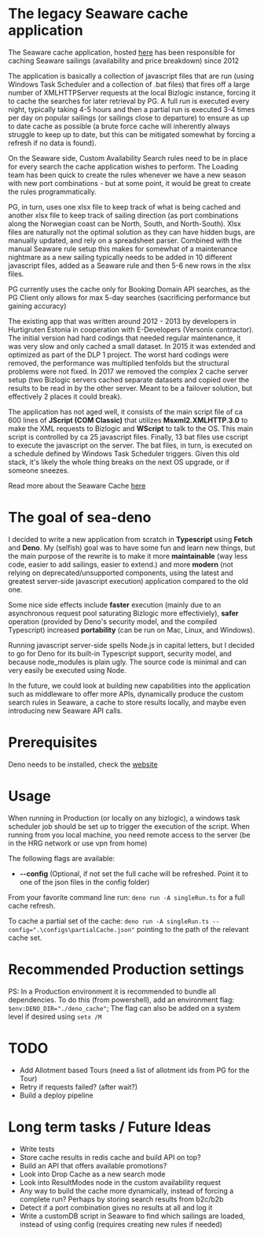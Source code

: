 # The legacy Seaware cache application
The Seaware cache application, hosted [here](https://bitbucket.org/hurtigruteninternal/bizlogic_cache/) has been responsible for caching Seaware sailings (availability and price breakdown) since 2012

The application is basically a collection of javascript files that are run (using Windows Task Scheduler and a collection of .bat files) that fires off a large number of XMLHTTPServer requests at the local Bizlogic instance, forcing it to cache the searches for later retrieval by PG. A full run is executed every night, typically taking 4-5 hours and then a partial run is executed 3-4 times per day on popular sailings (or sailings close to departure) to ensure as up to date cache as possible (a brute force cache will inherently always struggle to keep up to date, but this can be mitigated somewhat by forcing a refresh if no data is found).

On the Seaware side, Custom Availability Search rules need to be in place for every search the cache application wishes to perform. The Loading team has been quick to create the rules whenever we have a new season with new port combinations - but at some point, it would be great to create the rules programmatically.

PG, in turn, uses one xlsx file to keep track of what is being cached and another xlsx file to keep track of sailing direction (as port combinations along the Norwegian coast can be North, South, and North-South). Xlsx files are naturally not the optimal solution as they can have hidden bugs, are manually updated, and rely on a spreadsheet parser. Combined with the manual Seaware rule setup this makes for somewhat of a maintenance nightmare as a new sailing typically needs to be added in 10 different javascript files, added as a Seaware rule and then 5-6 new rows in the xlsx files.

PG currently uses the cache only for Booking Domain API searches, as the PG Client only allows for max 5-day searches (sacrificing performance but gaining accuracy)

The existing app that was written around 2012 - 2013 by developers in Hurtigruten Estonia in cooperation with E-Developers (Versonix contractor). The initial version had hard codings that needed regular maintenance, it was very slow and only cached a small dataset. In 2015 it was extended and optimized as part of the DLP 1 project. The worst hard codings were removed, the performance was multiplied tenfolds but the structural problems were not fixed. In 2017 we removed the complex 2 cache server setup (two Bizlogic servers cached separate datasets and copied over the results to be read in by the other server. Meant to be a failover solution, but effectively 2 places it could break).

The application has not aged well, it consists of the main script file of ca 600 lines of **JScript (COM Classic)** that utilizes **Msxml2.XMLHTTP.3.0** to make the XML requests to Bizlogic and **WScript** to talk to the OS. This main script is controlled by ca 25 javascript files. Finally, 13 bat files use cscript to execute the javascript on the server. The bat files, in turn, is executed on a schedule defined by Windows Task Scheduler triggers. Given this old stack, it's likely the whole thing breaks on the next OS upgrade, or if someone sneezes.

Read more about the Seaware Cache [here](https://versonix.atlassian.net/wiki/spaces/PublicDocs/pages/10289154/Availability+Cache)

# The goal of sea-deno
I decided to write a new application from scratch in **Typescript** using **Fetch** and **Deno**. My (selfish) goal was to have some fun and learn new things, but the main purpose of the rewrite is to make it more **maintainable** (way less code, easier to add sailings, easier to extend.) and more **modern** (not relying on deprecated/unsupported components, using the latest and greatest server-side javascript execution) application compared to the old one. 

Some nice side effects include **faster** execution (mainly due to an asynchronous request pool saturating Bizlogic more effectiviely), **safer** operation (provided by Deno's security model, and the compiled Typescript) increased **portability** (can be run on Mac, Linux, and Windows).

Running javascript server-side spells Node.js in capital letters, but I decided to go for Deno for its built-in Typescript support, security model, and because node_modules is plain ugly. The source code is minimal and can very easily be executed using Node.

In the future, we could look at building new capabilities into the application such as middleware to offer more APIs, dynamically produce the custom search rules in Seaware, a cache to store results locally, and maybe even introducing new Seaware API calls.

# Prerequisites
Deno needs to be installed, check the [website](https://deno.land/)

# Usage
When running in Production (or locally on any bizlogic), a windows task scheduler job should be set up to trigger the execution of the script. When running from you local machine, you need remote access to the server (be in the HRG network or use vpn from home)

The following flags are available: 
* **--config** (Optional, if not set the full cache will be refreshed. Point it to one of the json files in the config folder)

From your favorite command line run: ```deno run -A singleRun.ts``` for a full cache refresh.

To cache a partial set of the cache: ```deno run -A singleRun.ts --config=".\configs\partialCache.json"``` pointing to the path of the relevant cache set.

# Recommended Production settings

PS: In a Production environment it is recommended to bundle all dependencies. To do this (from powershell), add an environment flag: ```$env:DENO_DIR="./deno_cache"```;
The flag can also be added on a system level if desired using ```setx /M```

# TODO
* Add Allotment based Tours (need a list of allotment ids from PG for the Tour)
* Retry if requests failed? (after wait?)
* Build a deploy pipeline

# Long term tasks / Future Ideas
* Write tests
* Store cache results in redis cache and build API on top?
* Build an API that offers available promotions?
* Look into Drop Cache as a new search mode
* Look into ResultModes node in the custom availability request 
* Any way to build the cache more dynamically, instead of forcing a complete run? Perhaps by storing search results from b2c/b2b
* Detect if a port combination gives no results at all and log it
* Write a customDB script in Seaware to find which sailings are loaded, instead of using config (requires creating new rules if needed)